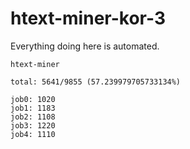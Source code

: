 # htext-miner-kor-3

Everything doing here is automated.

```
htext-miner

total: 5641/9855 (57.239979705733134%)

job0: 1020
job1: 1183
job2: 1108
job3: 1220
job4: 1110
```